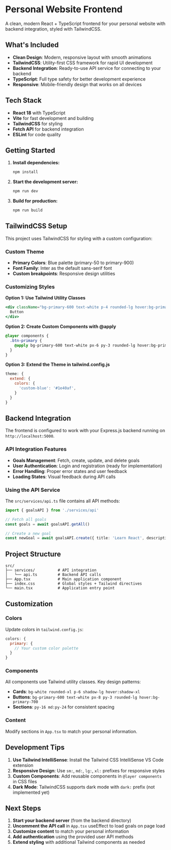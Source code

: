 # Personal Website Frontend

A clean, modern React + TypeScript frontend for your personal website with backend integration, styled with TailwindCSS.

## What's Included

- **Clean Design**: Modern, responsive layout with smooth animations
- **TailwindCSS**: Utility-first CSS framework for rapid UI development
- **Backend Integration**: Ready-to-use API service for connecting to your backend
- **TypeScript**: Full type safety for better development experience
- **Responsive**: Mobile-friendly design that works on all devices

## Tech Stack

- **React 18** with TypeScript
- **Vite** for fast development and building
- **TailwindCSS** for styling
- **Fetch API** for backend integration
- **ESLint** for code quality

## Getting Started

1. **Install dependencies:**
   ```bash
   npm install
   ```

2. **Start the development server:**
   ```bash
   npm run dev
   ```

3. **Build for production:**
   ```bash
   npm run build
   ```

## TailwindCSS Setup

This project uses TailwindCSS for styling with a custom configuration:

### Custom Theme
- **Primary Colors**: Blue palette (primary-50 to primary-900)
- **Font Family**: Inter as the default sans-serif font
- **Custom breakpoints**: Responsive design utilities

### Customizing Styles

**Option 1: Use Tailwind Utility Classes**
```jsx
<div className="bg-primary-600 text-white p-4 rounded-lg hover:bg-primary-700 transition-colors">
  Button
</div>
```

**Option 2: Create Custom Components with @apply**
```css
@layer components {
  .btn-primary {
    @apply bg-primary-600 text-white px-6 py-3 rounded-lg hover:bg-primary-700 transition-colors;
  }
}
```

**Option 3: Extend the Theme in tailwind.config.js**
```js
theme: {
  extend: {
    colors: {
      'custom-blue': '#1e40af',
    }
  }
}
```

## Backend Integration

The frontend is configured to work with your Express.js backend running on `http://localhost:5000`.

### API Integration Features

- **Goals Management**: Fetch, create, update, and delete goals
- **User Authentication**: Login and registration (ready for implementation)
- **Error Handling**: Proper error states and user feedback
- **Loading States**: Visual feedback during API calls

### Using the API Service

The `src/services/api.ts` file contains all API methods:

```typescript
import { goalsAPI } from './services/api'

// Fetch all goals
const goals = await goalsAPI.getAll()

// Create a new goal
const newGoal = await goalsAPI.create({ title: 'Learn React', description: 'Master React fundamentals' })
```

## Project Structure

```
src/
├── services/          # API integration
│   └── api.ts         # Backend API calls
├── App.tsx            # Main application component
├── index.css          # Global styles + Tailwind directives
└── main.tsx           # Application entry point
```

## Customization

### Colors
Update colors in `tailwind.config.js`:
```js
colors: {
  primary: {
    // Your custom color palette
  }
}
```

### Components
All components use Tailwind utility classes. Key design patterns:
- **Cards**: `bg-white rounded-xl p-6 shadow-lg hover:shadow-xl`
- **Buttons**: `bg-primary-600 text-white px-8 py-3 rounded-lg hover:bg-primary-700`
- **Sections**: `py-16 md:py-24` for consistent spacing

### Content
Modify sections in `App.tsx` to match your personal information.

## Development Tips

1. **Use Tailwind IntelliSense**: Install the Tailwind CSS IntelliSense VS Code extension
2. **Responsive Design**: Use `sm:`, `md:`, `lg:`, `xl:` prefixes for responsive styles
3. **Custom Components**: Add reusable components in `@layer components` in CSS files
4. **Dark Mode**: TailwindCSS supports dark mode with `dark:` prefix (not implemented yet)

## Next Steps

1. **Start your backend server** (from the backend directory)
2. **Uncomment the API call** in `App.tsx` useEffect to load goals on page load
3. **Customize content** to match your personal information
4. **Add authentication** using the provided user API methods
5. **Extend styling** with additional Tailwind components as needed
